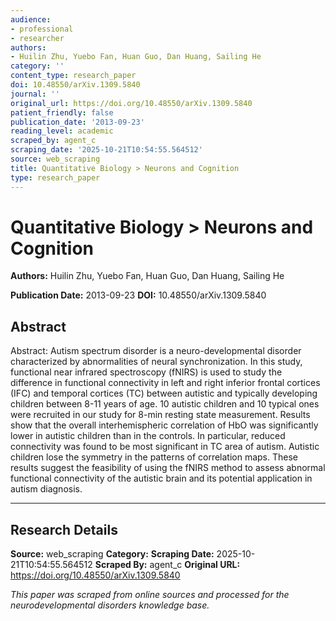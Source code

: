 ```yaml
---
audience:
- professional
- researcher
authors:
- Huilin Zhu, Yuebo Fan, Huan Guo, Dan Huang, Sailing He
category: ''
content_type: research_paper
doi: 10.48550/arXiv.1309.5840
journal: ''
original_url: https://doi.org/10.48550/arXiv.1309.5840
patient_friendly: false
publication_date: '2013-09-23'
reading_level: academic
scraped_by: agent_c
scraping_date: '2025-10-21T10:54:55.564512'
source: web_scraping
title: Quantitative Biology > Neurons and Cognition
type: research_paper
---
```

# Quantitative Biology > Neurons and Cognition

**Authors:** Huilin Zhu, Yuebo Fan, Huan Guo, Dan Huang, Sailing He

**Publication Date:** 2013-09-23
**DOI:** 10.48550/arXiv.1309.5840

## Abstract

Abstract:
Autism spectrum disorder is a neuro-developmental disorder characterized by abnormalities of neural synchronization. In this study, functional near infrared spectroscopy (fNIRS) is used to study the difference in functional connectivity in left and right inferior frontal cortices (IFC) and temporal cortices (TC) between autistic and typically developing children between 8-11 years of age. 10 autistic children and 10 typical ones were recruited in our study for 8-min resting state measurement. Results show that the overall interhemispheric correlation of HbO was significantly lower in autistic children than in the controls. In particular, reduced connectivity was found to be most significant in TC area of autism. Autistic children lose the symmetry in the patterns of correlation maps. These results suggest the feasibility of using the fNIRS method to assess abnormal functional connectivity of the autistic brain and its potential application in autism diagnosis.

---

## Research Details

**Source:** web_scraping
**Category:** 
**Scraping Date:** 2025-10-21T10:54:55.564512
**Scraped By:** agent_c
**Original URL:** https://doi.org/10.48550/arXiv.1309.5840

*This paper was scraped from online sources and processed for the neurodevelopmental disorders knowledge base.*